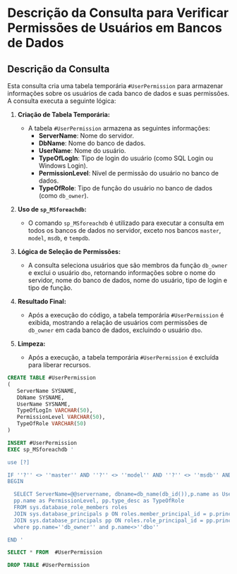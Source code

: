 # Descrição da Consulta para Verificar Permissões de Usuários em Bancos de Dados

## Descrição da Consulta

Esta consulta cria uma tabela temporária `#UserPermission` para armazenar informações sobre os usuários de cada banco de dados e suas permissões. A consulta executa a seguinte lógica:

1. **Criação de Tabela Temporária:**
   - A tabela `#UserPermission` armazena as seguintes informações:
     - **ServerName**: Nome do servidor.
     - **DbName**: Nome do banco de dados.
     - **UserName**: Nome do usuário.
     - **TypeOfLogIn**: Tipo de login do usuário (como SQL Login ou Windows Login).
     - **PermissionLevel**: Nível de permissão do usuário no banco de dados.
     - **TypeOfRole**: Tipo de função do usuário no banco de dados (como `db_owner`).

2. **Uso de `sp_MSforeachdb`:**
   - O comando `sp_MSforeachdb` é utilizado para executar a consulta em todos os bancos de dados no servidor, exceto nos bancos `master`, `model`, `msdb`, e `tempdb`.
   
3. **Lógica de Seleção de Permissões:**
   - A consulta seleciona usuários que são membros da função `db_owner` e exclui o usuário `dbo`, retornando informações sobre o nome do servidor, nome do banco de dados, nome do usuário, tipo de login e tipo de função.

4. **Resultado Final:**
   - Após a execução do código, a tabela temporária `#UserPermission` é exibida, mostrando a relação de usuários com permissões de `db_owner` em cada banco de dados, excluindo o usuário `dbo`.

5. **Limpeza:**
   - Após a execução, a tabela temporária `#UserPermission` é excluída para liberar recursos.

```SQL
CREATE TABLE #UserPermission
(
   ServerName SYSNAME,
   DbName SYSNAME,
   UserName SYSNAME,
   TypeOfLogIn VARCHAR(50),
   PermissionLevel VARCHAR(50),
   TypeOfRole VARCHAR(50)
)

INSERT #UserPermission
EXEC sp_MSforeachdb '

use [?]

IF ''?'' <> ''master'' AND ''?'' <> ''model'' AND ''?'' <> ''msdb'' AND ''?'' <> ''tempdb''
BEGIN

  SELECT ServerName=@@servername, dbname=db_name(db_id()),p.name as UserName, p.type_desc as TypeOfLogin,
  pp.name as PermissionLevel, pp.type_desc as TypeOfRole 
  FROM sys.database_role_members roles
  JOIN sys.database_principals p ON roles.member_principal_id = p.principal_id
  JOIN sys.database_principals pp ON roles.role_principal_id = pp.principal_id
  where pp.name=''db_owner'' and p.name<>''dbo''   

END '

SELECT * FROM  #UserPermission

DROP TABLE #UserPermission
```